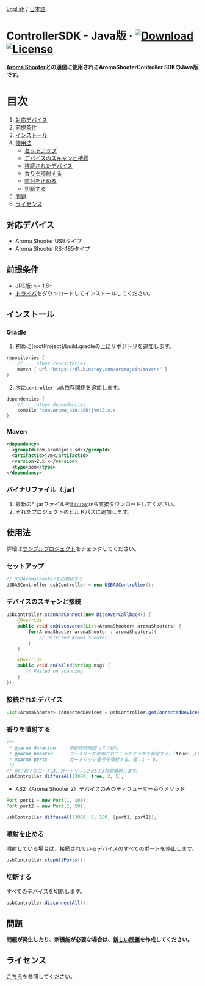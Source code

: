 [English](https://github.com/aromajoin/controller-sdk-java) / [日本語](README-JP.md)

# ControllerSDK - Java版 &middot; [ ![Download](https://api.bintray.com/packages/aromajoin/maven/com.aromajoin.sdk%3Ajvm/images/download.svg) ](https://bintray.com/aromajoin/maven/com.aromajoin.sdk%3Ajvm/_latestVersion) [![License](https://img.shields.io/badge/license-Apache%202-4EB1BA.svg?style=flat-square)](https://www.apache.org/licenses/LICENSE-2.0.html)

**[Aroma Shooter](https://aromajoin.com/products/aroma-shooter)との通信に使用されるAromaShooterController SDKのJava版です。**  

# 目次
1. [対応デバイス](#対応デバイス)  
2. [前提条件](#前提条件)
3. [インストール](#インストール)
4. [使用法](#使用法)
    * [セットアップ](#セットアップ)
    * [デバイスのスキャンと接続](#デバイスのスキャンと接続)
    * [接続されたデバイス](#接続されたデバイス)
    * [香りを噴射する](#香りを噴射する)
    * [噴射を止める](#噴射を止める)
    * [切断する](#切断する)
5. [問題](#問題)
6. [ライセンス](#ライセンス)

## 対応デバイス
* Aroma Shooter USBタイプ
* Aroma Shooter RS-485タイプ

## 前提条件
* JRE版: >= 1.8+
* [ドライバ](http://www.ftdichip.com/FTDrivers.htm)をダウンロードしてインストールしてください。

## インストール
### Gradle

1. 初めに[rootProject]/build.gradleの上にリポジトリを追加します。
```gradle
repositories {
    // ... other repositories
    maven { url "https://dl.bintray.com/aromajoin/maven/" }
}
```
2. 次に`controller-sdk`依存関係を追加します。
```gradle
dependencies {
    // ... other dependencies
    compile 'com.aromajoin.sdk:jvm:2.x.x'
}
```
### Maven
```xml
<dependency>
  <groupId>com.aromajoin.sdk</groupId>
  <artifactId>jvm</artifactId>
  <version>2.x.x</version>
  <type>pom</type>
</dependency>
```
### バイナリファイル（.jar)
1. 最新の* .jarファイルを[Bintray](https://bintray.com/aromajoin/maven/com.aromajoin.sdk%3Ajvm#files/com/aromajoin/sdk/jvm)から直接ダウンロードしてください。
2. それをプロジェクトのビルドパスに追加します。

## 使用法
詳細は[サンプルプロジェクト](https://github.com/aromajoin/controller-sdk-java/tree/master/Sample)をチェックしてください。

### セットアップ
```java
// USBAromaShooterを初期化する
USBASController usbController = new USBASController();
```
### デバイスのスキャンと接続

```java
usbController.scanAndConnect(new DiscoverCallback() {
    @Override
    public void onDiscovered(List<AromaShooter> aromaShooters) {
        for(AromaShooter aromaShooter : aromaShooters){
            // Detected Aroma Shooter.
        }
    }

    @Override
    public void onFailed(String msg) {
       // Failed on scanning.
    }
});
```

### 接続されたデバイス
```java
List<AromaShooter> connectedDevices = usbController.getConnectedDevices();
```

### 香りを噴射する
```java
/**
 * @param duration     噴射持続時間（ミリ秒）。
 * @param booster      ブースターが使用されているかどうかを判定する。(true: より強く噴射する, false: より弱く噴射する)
 * @param ports        カートリッジ番号を噴射する。値：1 ~ 6.
 */
// 例：以下のコードは、カートリッジ2と5を3秒間噴射します。
usbController.diffuseAll(3000, true, 2, 5);
```

* AS2（Aroma Shooter 2）デバイスのみのディフューザー香りメソッド
```java
Port port1 = new Port(1, 100);
Port port2 = new Port(2, 50);

usbController.diffuseAll(3000, 0, 100, [port1, port2]);
```

### 噴射を止める
噴射している場合は、接続されているデバイスのすべてのポートを停止します。
```java
usbController.stopAllPorts();
```
### 切断する
すべてのデバイスを切断します。
```java
usbController.disconnectAll();
```
## 問題
**問題が発生したり、新機能が必要な場合は、[新しい問題](https://github.com/aromajoin/controller-sdk-java/issues)を作成してください。**

## ライセンス
[こちら](https://github.com/aromajoin/controller-sdk-java/blob/master/LICENSE.md)を参照してください。
